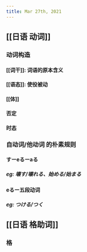 ```yaml
---
title: Mar 27th, 2021
---
```


## [[日语 动词]]
### 动词构造
#### [[词干]]: 词语的原本含义
#### [[语态]]: 使役被动
#### [[体]]
#### 否定
#### 时态
### 自动词/他动词 的朴素规则
#### すーeるーaる
##### eg: 壊す/壊れる、始める/始まる
#### eるー五段动词
##### eg: つける/つく
## [[日语 格助词]]
### 格
